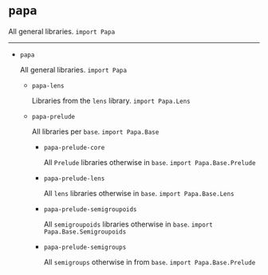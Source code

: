 # `papa`

All general libraries. `import Papa`

----

* `papa`

  All general libraries. `import Papa`
  * `papa-lens`

    Libraries from the `lens` library. `import Papa.Lens`
  * `papa-prelude`

    All libraries per `base`. `import Papa.Base`
    * `papa-prelude-core`

      All `Prelude` libraries otherwise in `base`. `import Papa.Base.Prelude`
    * `papa-prelude-lens`

      All `lens` libraries otherwise in `base`. `import Papa.Base.Lens`
    * `papa-prelude-semigroupoids`

      All `semigroupoids` libraries otherwise in `base`. `import Papa.Base.Semigroupoids`
    * `papa-prelude-semigroups`
    
      All `semigroups` otherwise in from `base`. `import Papa.Base.Prelude`
